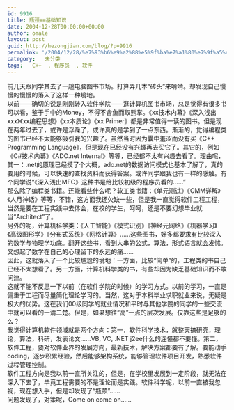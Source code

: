 ```yaml
---
id: 9916
title: 瓶颈==基础知识
date: 2004-12-28T00:00:00+00:00
author: omale
layout: post
guid: http://hezongjian.com/blog/?p=9916
permalink: '/2004/12/28/%e7%93%b6%e9%a2%88%e5%9f%ba%e7%a1%80%e7%9f%a5%e8%af%86/'
category:   未分类
tags:   C++  , 程序员  , 软件
---
```

前几天跟同学其去了一趟电脑图书市场。打算弄几本“砖头”来啃啃。却发现自己慢慢的慢慢的落入了这样一种境地。  
以前――确切的说是刚刚转入软件学院――逛计算机图书市场，总是觉得有很多书可以看，鉴于手中的Money，不得不舍鱼而取熊掌。《xx技术内幕》《深入浅出xxx》《xx编程思想》《xx本质论》《xx Primer》都是非常值得一读的图书。但是现在两年过去了，或许是浮躁了，或许真的是学到了一点东西。渐渐的，觉得编程类的图书已经不太能够吸引我的兴趣了。虽然当时因为囊中羞涩而没有买《C++ Programming Language》，但是现在已经没有兴趣再去买它了。其它的，例如《C#技术内幕》《ADO.net Internal》等等，已经都不太有兴趣去看了。理由呢，其一：.net的原理已经摸了个大概，ado.net的数据访问模式也基本了解了，真的要用的时候，可以快速的查找资料而获得答案。或许同学跟我也有一样的感触。有个同学说“《深入浅出MFC》这种书是给比较初级的程序员看的……”  
那么除了编程类书籍。还能看些什么呢？软工类书籍：《单元测试》《CMM详解》《人月神话》等等，不错，这方面我还欠缺一些，但是我一直觉得软件工程工程，当然是要在工程实践中去体会，在校的学生，呵呵，还是不要幻想毕业就当“Architect”了。  
另外的呢，计算机科学类：《人工智能》《模式识别》《神经元网络》《机器学习》《高级图形学》《分布式系统》《网格计算》……这些图书，好多都要求有比较深入的数学与物理学功底。翻开这些书，看到大串的公式，算法，形式语言就会发怵。又想起了数学在自己的心理留下的永远的痛……  
因此，这就落入了一个比较尴尬的境地：一方面，比较“简单”的，工程类的书自己已经不太想看了。另一方面，计算机科学类的书，有些却因为缺乏基础知识而不敢问津。  
这就不能不反思一下以前（在软件学院的时候）的学习方式。以前的学习，一直是偏重于工程而尽量简化理论学习的。当然，这对于本科毕业求职就业来说，无疑是极大的优势。这在我们00级同学的就业情况和平时与其他学院的同学的一些交流中就可以看的一清二楚。但是，如果想往“高”一点的层次发展。仅靠这些是足够的么？  
我觉得计算机软件领域就是两个方向：第一，软件科学技术，就整天搞研究，理论，算法，科研，发表论文……VB, VC, .NET j2ee什么的连懂都不要懂。第二，软件工程，要对软件业界的发展方向，最新技术，解决方案都要有了解。要能动手coding，逐步积累经验，然后能够架构系统，能够管理软件项目开发，熟悉软件过程管理控制。  
软件工程方向是我以前一直所关注的，但是，在学校里发展到一定阶段，就无法在深入下去了，毕竟工程需要的不是理论而是实践。软件科学呢，以前一直被我忽视，现在想入手，但是却发现了“瓶颈”……  
问题发现了，对策呢，Come on come on……

<font class=diary_poster>